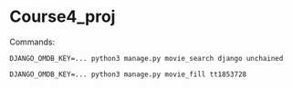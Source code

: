 # Course4_proj

Commands:
```commandline
DJANGO_OMDB_KEY=... python3 manage.py movie_search django unchained

DJANGO_OMDB_KEY=... python3 manage.py movie_fill tt1853728
```
